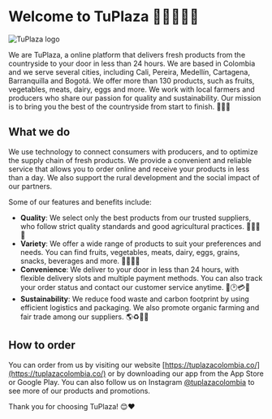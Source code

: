 # Welcome to TuPlaza 🍏🥕🥩🧀🥚

![TuPlaza logo](https://scontent.fctg3-1.fna.fbcdn.net/v/t39.30808-6/309707757_506734831462464_5838747455168079895_n.jpg?_nc_cat=102&ccb=1-7&_nc_sid=e3f864&_nc_ohc=HzQkVryj7roAX9AYO0b&_nc_ht=scontent.fctg3-1.fna&oh=00_AfBVQTsy_FZfFqpXwe4r0Mn41MxyOb8gtiXmVlayeLMuOw&oe=643E695F)

We are TuPlaza, a online platform that delivers fresh products from the countryside to your door in less than 24 hours. We are based in Colombia and we serve several cities, including Cali, Pereira, Medellín, Cartagena, Barranquilla and Bogotá. We offer more than 130 products, such as fruits, vegetables, meats, dairy, eggs and more. We work with local farmers and producers who share our passion for quality and sustainability. Our mission is to bring you the best of the countryside from start to finish. 🌱🚚🏡

## What we do

We use technology to connect consumers with producers, and to optimize the supply chain of fresh products. We provide a convenient and reliable service that allows you to order online and receive your products in less than a day. We also support the rural development and the social impact of our partners.

Some of our features and benefits include:

- **Quality**: We select only the best products from our trusted suppliers, who follow strict quality standards and good agricultural practices. 🍎🍊🍌🍉
- **Variety**: We offer a wide range of products to suit your preferences and needs. You can find fruits, vegetables, meats, dairy, eggs, grains, snacks, beverages and more. 🥦🥬🥒🌽
- **Convenience**: We deliver to your door in less than 24 hours, with flexible delivery slots and multiple payment methods. You can also track your order status and contact our customer service anytime. 🚛🕑💳📱
- **Sustainability**: We reduce food waste and carbon footprint by using efficient logistics and packaging. We also promote organic farming and fair trade among our suppliers. 🌎♻️🌿💚

## How to order

You can order from us by visiting our website [https://tuplazacolombia.co/](https://tuplazacolombia.co/) or by downloading our app from the App Store or Google Play. You can also follow us on Instagram [@tuplazacolombia](https://www.instagram.com/tuplazacolombia/) to see more of our products and promotions.

Thank you for choosing TuPlaza! 😊❤️
